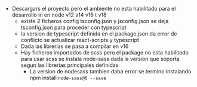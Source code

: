 - Descargars el proyecto pero el ambiente no esta habilitado para el desarrollo ni en node v12 v14 v16 t v18
  - existe 2 ficheros config tsconfig.json y jsconfig.json se deja tsconfig.json para proceder con typescript 
  - la version de typescript definida en el package.json da error de conflicto se actualizar react-scripts y typescript
  - Dada las librerias se pasa a compilar en v16
  - Hay ficheros importados de scss pero el package no esta habilitado para usar scss se instala node-sass dada la version que soporta segun las librerias principales definidas
    - La version de nodesass tambien daba error se termino instalando  npm install `node-sass@6 --save`

